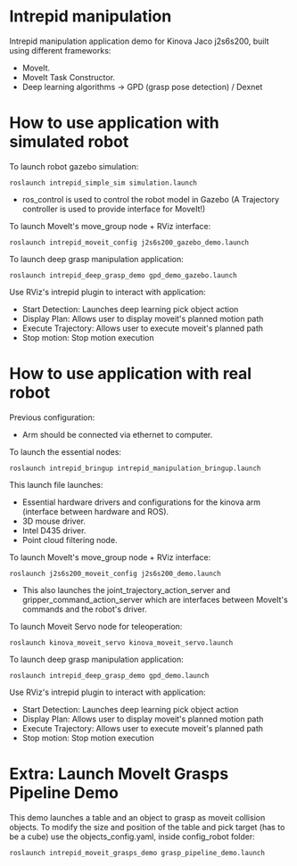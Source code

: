 # Intrepid manipulation 
Intrepid manipulation application demo for Kinova Jaco j2s6s200, built using different frameworks:
 * MoveIt.
 * MoveIt Task Constructor.
 * Deep learning algorithms -> GPD (grasp pose detection) / Dexnet

# How to use application with simulated robot

To launch robot gazebo simulation: 

`roslaunch intrepid_simple_sim simulation.launch`

* ros_control is used to control the robot model in Gazebo (A Trajectory controller is used to provide interface for MoveIt!)

To launch MoveIt's move_group node + RViz interface: 

`roslaunch intrepid_moveit_config j2s6s200_gazebo_demo.launch`

To launch deep grasp manipulation application:

`roslaunch intrepid_deep_grasp_demo gpd_demo_gazebo.launch`

Use RViz's intrepid plugin to interact with application: 
 * Start Detection: Launches deep learning pick object action
 * Display Plan: Allows user to display moveit's planned motion path
 * Execute Trajectory: Allows user to execute moveit's planned path
 * Stop motion: Stop motion execution

# How to use application with real robot

Previous configuration: 
 - Arm should be connected via ethernet to computer. 

To launch the essential nodes: 

`roslaunch intrepid_bringup intrepid_manipulation_bringup.launch`

This launch file launches:

 * Essential hardware drivers and configurations for the kinova arm (interface between hardware and ROS).
 * 3D mouse driver.
 * Intel D435 driver.
 * Point cloud filtering node. 

To launch MoveIt's move_group node + RViz interface: 

`roslaunch j2s6s200_moveit_config j2s6s200_demo.launch`

* This also launches the joint_trajectory_action_server and gripper_command_action_server which are interfaces between MoveIt's commands and the robot's driver. 

To launch Moveit Servo node for teleoperation:

`roslaunch kinova_moveit_servo kinova_moveit_servo.launch`

To launch deep grasp manipulation application:

`roslaunch intrepid_deep_grasp_demo gpd_demo.launch`

Use RViz's intrepid plugin to interact with application: 
 * Start Detection: Launches deep learning pick object action
 * Display Plan: Allows user to display moveit's planned motion path
 * Execute Trajectory: Allows user to execute moveit's planned path
 * Stop motion: Stop motion execution
# Extra: Launch MoveIt Grasps Pipeline Demo

This demo launches a table and an object to grasp as moveit collision objects. To modify the size and position of the table and pick target (has to be a cube) use the objects_config.yaml, inside config_robot folder: 

`roslaunch intrepid_moveit_grasps_demo grasp_pipeline_demo.launch`


